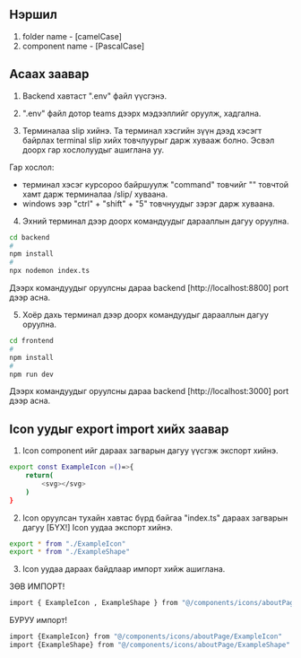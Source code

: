 ## Нэршил

1. folder name - [camelCase]
2. component name - [PascalCase]

## Асаах заавар

1. Backend хавтаст ".env" файл үүсгэнэ.

2. ".env" файл дотор teams дээрх мэдээллийг оруулж, хадгална.

3. Терминалаа slip хийнэ. Та терминал хэсгийн зүүн дээд хэсэгт байрлах terminal slip хийх товчлуурыг дарж хувааж болно. Эсвэл доорх гар хослолуудыг ашиглана уу.

Гар хослол:
- терминал хэсэг курсороо байршуулж "command" товчийг "\" товчтой хамт дарж терминалаа /slip/ хуваана.
- windows ээр "ctrl" + "shift" + "5" товчнуудыг зэрэг дарж хуваана.

4. Эхний терминал дээр доорх командуудыг дарааллын дагуу оруулна.

```bash
cd backend
#
npm install
#
npx nodemon index.ts
```
Дээрх командуудыг оруулсны дараа backend [http://localhost:8800] port дээр асна.

5. Хоёр дахь терминал дээр доорх командуудыг дарааллын дагуу оруулна.

```bash
cd frontend
#
npm install
#
npm run dev
```

Дээрх командуудыг оруулсны дараа backend [http://localhost:3000] port дээр асна.

## Icon уудыг export import хийх заавар

1. Icon component ийг дараах загварын дагуу үүсгэж экспорт хийнэ.

```bash
export const ExampleIcon =()=>{
    return(
        <svg></svg>
    )
}
```

2. Icon оруулсан тухайн хавтас бүрд байгаа "index.ts" дараах загварын дагуу [БҮХ!] Icon уудаа экспорт хийнэ.

```bash
export * from "./ExampleIcon"
export * from "./ExampleShape"
```

3. Icon уудаа дараах байдлаар импорт хийж ашиглана.

ЗӨВ ИМПОРТ!
```bash
import { ExampleIcon , ExampleShape } from "@/components/icons/aboutPage";
```

БУРУУ импорт!
```bash
import {ExampleIcon} from "@/components/icons/aboutPage/ExampleIcon"
import {ExampleShape} from "@/components/icons/aboutPage/ExampleShape"
```
